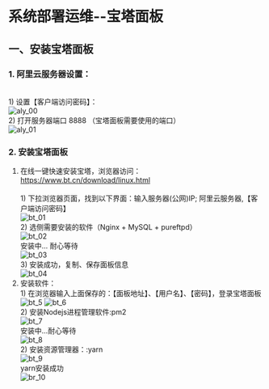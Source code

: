 # 系统部署运维--宝塔面板
## 一、安装宝塔面板
### 1. 阿里云服务器设置：
<br/> 1) 设置【客户端访问密码】： <br/>
![aly_00](https://github.com/hebin86010/Nodejs_AfterEnd/blob/main/%E6%96%87%E6%A1%A3/%E9%83%A8%E7%BD%B2/%E6%88%AA%E5%9B%BE/aly-00.png)
<br/> 2) 打开服务器端口 8888 （宝塔面板需要使用的端口） <br/>
![aly_01](https://github.com/hebin86010/Nodejs_AfterEnd/blob/main/%E6%96%87%E6%A1%A3/%E9%83%A8%E7%BD%B2/%E6%88%AA%E5%9B%BE/aly-01.png)
### 2. 安装宝塔面板<br/>
1. 在线一键快速安装宝塔，浏览器访问：https://www.bt.cn/download/linux.html       
<br/> 1) 下拉浏览器页面，找到以下界面：输入服务器(公网)IP; 阿里云服务器,【客户端访问密码】<br/>
![bt_01](https://github.com/hebin86010/Nodejs_AfterEnd/blob/main/%E6%96%87%E6%A1%A3/%E9%83%A8%E7%BD%B2/%E6%88%AA%E5%9B%BE/bt-01.png)
<br/> 2) 选侧需要安装的软件（Nginx + MySQL + pureftpd） <br/>
![bt_02](https://github.com/hebin86010/Nodejs_AfterEnd/blob/main/%E6%96%87%E6%A1%A3/%E9%83%A8%E7%BD%B2/%E6%88%AA%E5%9B%BE/bt-02.png)
<br/>安装中... 耐心等待<br/>
![bt_03](https://github.com/hebin86010/Nodejs_AfterEnd/blob/main/%E6%96%87%E6%A1%A3/%E9%83%A8%E7%BD%B2/%E6%88%AA%E5%9B%BE/bt-03.png)
<br/> 3) 安装成功，复制、保存面板信息 <br/>
![bt_04](https://github.com/hebin86010/Nodejs_AfterEnd/blob/main/%E6%96%87%E6%A1%A3/%E9%83%A8%E7%BD%B2/%E6%88%AA%E5%9B%BE/bt-04.png)
2. 安装软件：
<br/> 1) 在浏览器输入上面保存的：【面板地址】、【用户名】、【密码】，登录宝塔面板 <br/>
![bt_5](https://github.com/hebin86010/Nodejs_AfterEnd/blob/main/%E6%96%87%E6%A1%A3/%E9%83%A8%E7%BD%B2/%E6%88%AA%E5%9B%BE/bt-05.png)
![bt_6](https://github.com/hebin86010/Nodejs_AfterEnd/blob/main/%E6%96%87%E6%A1%A3/%E9%83%A8%E7%BD%B2/%E6%88%AA%E5%9B%BE/bt-06.png)
<br/> 2) 安装Nodejs进程管理软件:pm2 <br/>
![bt_7](https://github.com/hebin86010/Nodejs_AfterEnd/blob/main/%E6%96%87%E6%A1%A3/%E9%83%A8%E7%BD%B2/%E6%88%AA%E5%9B%BE/bt-07.png)
<br/>安装中...耐心等待<br/>
![bt_8](https://github.com/hebin86010/Nodejs_AfterEnd/blob/main/%E6%96%87%E6%A1%A3/%E9%83%A8%E7%BD%B2/%E6%88%AA%E5%9B%BE/bt-08.png)
<br/> 2) 安装资源管理器：:yarn <br/>
![bt_9](https://github.com/hebin86010/Nodejs_AfterEnd/blob/main/%E6%96%87%E6%A1%A3/%E9%83%A8%E7%BD%B2/%E6%88%AA%E5%9B%BE/bt-09.png)
<br/>yarn安装成功<br/>
![br_10](https://github.com/hebin86010/Nodejs_AfterEnd/blob/main/%E6%96%87%E6%A1%A3/%E9%83%A8%E7%BD%B2/%E6%88%AA%E5%9B%BE/bt-10.png)

